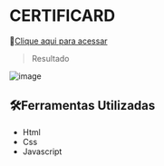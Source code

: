 # CERTIFICARD

 🔗[Clique aqui para acessar](https://thamyresarm.github.io/projetos-Imersao-alura/Aula-9/index.html)

> Resultado

![image](https://user-images.githubusercontent.com/24790794/192309596-bb00fce5-fb45-445a-aeda-017193732cf2.png)

## 🛠️Ferramentas Utilizadas

- Html
- Css
- Javascript
